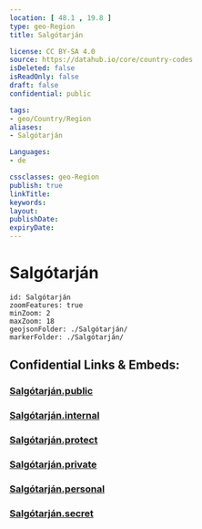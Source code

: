 ```yaml
---
location: [ 48.1 , 19.8 ] 
type: geo-Region
title: Salgótarján

license: CC BY-SA 4.0
source: https://datahub.io/core/country-codes
isDeleted: false
isReadOnly: false
draft: false
confidential: public

tags:
- geo/Country/Region
aliases:
- Salgótarján

Languages:
- de

cssclasses: geo-Region
publish: true
linkTitle: 
keywords: 
layout: 
publishDate: 
expiryDate: 
---
```


# Salgótarján

```leaflet
id: Salgótarján
zoomFeatures: true 
minZoom: 2 
maxZoom: 18
geojsonFolder: ./Salgótarján/
markerFolder: ./Salgótarján/
```


## Confidential Links & Embeds: 

### [Salgótarján.public](/_public/\Earth\Continent\Europe\Europe~East\Hungary\Counties~Hungary\Nógrád\counties~NógrádSalgótarján.public.md) 

### [Salgótarján.internal](/_internal/\Earth\Continent\Europe\Europe~East\Hungary\Counties~Hungary\Nógrád\counties~NógrádSalgótarján.internal.md) 

### [Salgótarján.protect](/_protect/\Earth\Continent\Europe\Europe~East\Hungary\Counties~Hungary\Nógrád\counties~NógrádSalgótarján.protect.md) 

### [Salgótarján.private](/_private/\Earth\Continent\Europe\Europe~East\Hungary\Counties~Hungary\Nógrád\counties~NógrádSalgótarján.private.md) 

### [Salgótarján.personal](/_personal/\Earth\Continent\Europe\Europe~East\Hungary\Counties~Hungary\Nógrád\counties~NógrádSalgótarján.personal.md) 

### [Salgótarján.secret](/_secret/\Earth\Continent\Europe\Europe~East\Hungary\Counties~Hungary\Nógrád\counties~NógrádSalgótarján.secret.md)

